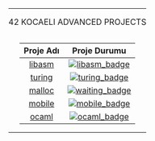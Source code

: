 <table width="100%" align="center">
<tr style="display:flex; justify-content:space-around; paddind:0;">
<td colspan="2" style="padding:0; margin:0; text-align:center;">
	<p align="center">42 KOCAELI ADVANCED PROJECTS</p>
</td></tr>

<tr style="display:flex; justify-content:space-around; paddind:0;">
<td style="padding:0; margin:0;">

| Proje Adı                         | Proje Durumu                           |
| :-:                               | :-:                                    |
| [libasm][libasm_tree]             | [![libasm_badge]][libasm_tree]         |
| [turing][turing_tree]             | [![turing_badge]][turing_tree]         |
| [malloc][malloc_tree]             | [![waiting_badge]][malloc_tree]        |
| [mobile][mobile_piscine_tree] 	| [![mobile_badge]][mobile_piscine_tree] |
| [ocaml][ocaml_piscine_tree]   	| [![ocaml_badge]][ocaml_piscine_tree]   |

</td></tr>

[libasm_tree]: https://github.com/enes2424/42-Kocaeli-Advanced-Projects/tree/42-Kocaeli-Libasm
[libasm_badge]: https://custom-icon-badges.demolab.com/badge/✔%EF%B8%8E%20125%20/%20100-02b331.svg?&style=for-the-badge&color=018f27
[turing_tree]: https://github.com/enes2424/42-Kocaeli-Advanced-Projects/tree/42-Kocaeli-Turing
[turing_badge]: https://custom-icon-badges.demolab.com/badge/✔%EF%B8%8E%2082%20/%20100-02b331.svg?&style=for-the-badge&color=018f27
[malloc_tree]: https://github.com/enes2424/42-Kocaeli-Advanced-Projects/tree/42-Kocaeli-Malloc
[waiting_badge]: https://img.shields.io/badge/Waiting...-FFCC00?style=for-the-badge&logoColor=white
[malloc_badge]: https://custom-icon-badges.demolab.com/badge/✔%EF%B8%8E%20119%20/%20100-02b331.svg?&style=for-the-badge&color=018f27
[mobile_piscine_tree]: https://github.com/enes2424/42-Kocaeli-Mobile-Piscine
[mobile_badge]: https://img.shields.io/badge/PISCINE-3498db?style=for-the-badge&logoColor=white
[ocaml_piscine_tree]: https://github.com/enes2424/42-Kocaeli-Ocaml-Piscine
[ocaml_badge]: https://img.shields.io/badge/PISCINE-9b59b6?style=for-the-badge&logoColor=white

</table>
